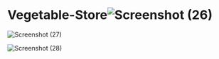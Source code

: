 # Vegetable-Store![Screenshot (26)](https://user-images.githubusercontent.com/110024679/184480150-fec38396-015d-4922-8839-c3e7ef403877.png)




![Screenshot (27)](https://user-images.githubusercontent.com/110024679/184480184-75f0029d-b0ea-4b0b-80a0-bf564330b6ea.png)




![Screenshot (28)](https://user-images.githubusercontent.com/110024679/184480209-dcd68177-e2f6-433a-80f9-3f77a421a1ec.png)
